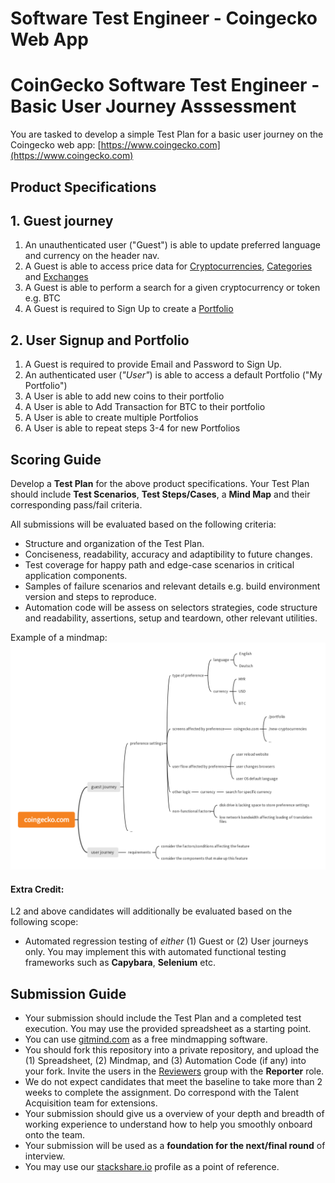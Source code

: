 # Software Test Engineer - Coingecko Web App

# CoinGecko Software Test Engineer - Basic User Journey Asssessment

You are tasked to develop a simple Test Plan for a basic user journey on the Coingecko web app: [https://www.coingecko.com](https://www.coingecko.com)


## Product Specifications

## 1. Guest journey

1. An unauthenticated user ("Guest") is able to update preferred language and currency on the header nav.
2. A Guest is able to access price data for [Cryptocurrencies](https://www.coingecko.com/ ), [Categories](https://www.coingecko.com/en/categories/analytics) and [Exchanges](https://www.coingecko.com/en/exchanges)
3. A Guest is able to perform a search for a given cryptocurrency or token e.g. BTC
4. A Guest is required to Sign Up to create a [Portfolio](https://www.coingecko.com/en/portfolio)

## 2. User Signup and Portfolio

1. A Guest is required to provide Email and Password to Sign Up. 
2. An authenticated user (_"User"_) is able to access a default Portfolio ("My Portfolio")
3. A User is able to add new coins to their portfolio
4. A User is able to Add Transaction for BTC to their portfolio
5. A User is able to create multiple Portfolios
6. A User is able to repeat steps 3-4 for new Portfolios


## Scoring Guide

Develop a **Test Plan** for the above product specifications.
Your Test Plan should include **Test Scenarios**, **Test Steps/Cases**, a **Mind Map** and their corresponding pass/fail criteria.


All submissions will be evaluated based on the following criteria: 

- Structure and organization of the Test Plan.
- Conciseness, readability, accuracy and adaptibility to future changes. 
- Test coverage for happy path and edge-case scenarios in critical application components.
- Samples of failure scenarios and relevant details e.g. build environment version and steps to reproduce.
- Automation code will be assess on selectors strategies, code structure and readability, assertions, setup and teardown, other relevant utilities.


Example of a mindmap: \
![./img/mindmap.png](./img/mindmap.png)


#### Extra Credit:

L2 and above candidates will additionally be evaluated based on the following scope:
 
- Automated regression testing of _either_ (1) Guest or (2) User journeys only. You may implement this with automated functional testing frameworks such as **Capybara**, **Selenium** etc.  


## Submission Guide

- Your submission should include the Test Plan and a completed test execution. You may use the provided spreadsheet as a starting point. 
- You can use [gitmind.com](https://gitmind.com/) as a free mindmapping software.
- You should fork this repository into a private repository, and upload the (1) Spreadsheet, (2) Mindmap, and (3) Automation Code (if any) into your fork. Invite the users in the [Reviewers](https://gitlab.com/groups/coingecko-dev-test/-/group_members) group with the **Reporter** role.
- We do not expect candidates that meet the baseline to take more than 2 weeks to complete the assignment. Do correspond with the Talent Acquisition team for extensions. 
- Your submission should give us a overview of your depth and breadth of working experience to understand how to help you smoothly onboard onto the team.
- Your submission will be used as a **foundation for the next/final round** of interview. 
- You may use our [stackshare.io](https://stackshare.io/coingecko) profile as a point of reference.

